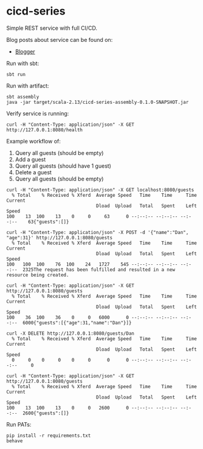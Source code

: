 # cicd-series
Simple REST service with full CI/CD.

Blog posts about service can be found on:
- [Blogger](https://danwiechert.blogspot.com/)

Run with sbt:
```
sbt run
```

Run with artifact:
```
sbt assembly
java -jar target/scala-2.13/cicd-series-assembly-0.1.0-SNAPSHOT.jar
```

Verify service is running:
```
curl -H "Content-Type: application/json" -X GET http://127.0.0.1:8080/health
```

Example workflow of:
1. Query all guests (should be empty)
2. Add a guest
3. Query all guests (should have 1 guest)
4. Delete a guest
5. Query all guests (should be empty)

```
curl -H "Content-Type: application/json" -X GET localhost:8080/guests
  % Total    % Received % Xferd  Average Speed   Time    Time     Time  Current
                                 Dload  Upload   Total   Spent    Left  Speed
100    13  100    13    0     0     63      0 --:--:-- --:--:-- --:--:--    63{"guests":[]}

curl -H "Content-Type: application/json" -X POST -d '{"name":"Dan", "age":31}' http://127.0.0.1:8080/guests
  % Total    % Received % Xferd  Average Speed   Time    Time     Time  Current
                                 Dload  Upload   Total   Spent    Left  Speed
100   100  100    76  100    24   1727    545 --:--:-- --:--:-- --:--:--  2325The request has been fulfilled and resulted in a new resource being created.

curl -H "Content-Type: application/json" -X GET http://127.0.0.1:8080/guests
  % Total    % Received % Xferd  Average Speed   Time    Time     Time  Current
                                 Dload  Upload   Total   Spent    Left  Speed
100    36  100    36    0     0   6000      0 --:--:-- --:--:-- --:--:--  6000{"guests":[{"age":31,"name":"Dan"}]}

curl -X DELETE http://127.0.0.1:8080/guests/Dan
  % Total    % Received % Xferd  Average Speed   Time    Time     Time  Current
                                 Dload  Upload   Total   Spent    Left  Speed
  0     0    0     0    0     0      0      0 --:--:-- --:--:-- --:--:--     0

curl -H "Content-Type: application/json" -X GET http://127.0.0.1:8080/guests
  % Total    % Received % Xferd  Average Speed   Time    Time     Time  Current
                                 Dload  Upload   Total   Spent    Left  Speed
100    13  100    13    0     0   2600      0 --:--:-- --:--:-- --:--:--  2600{"guests":[]}
```

Run PATs:
```
pip install -r requirements.txt
behave
```